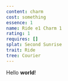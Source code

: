 ```yaml
---
content: charm
cost: something
essence: 1
name: Ride e1 Charm 1
rating: 1
requires: []
splat: Second Sunrise
trait: Ride
tree: Courier
---
```


Hello **world**!
